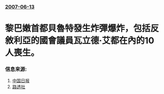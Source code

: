 ### [2007-06-13](/news/2007/06/13/index.md)

##### 
# 黎巴嫩首都貝魯特發生炸彈爆炸，包括反敘利亞的國會議員瓦立德·艾都在內的10人喪生。




### 信息来源:

1. [中国日报](http://www.chinadaily.com.cn/hqgj/2007-06/14/content_894545.htm)
2. [路透社](http://www.reuters.com/article/topNews/idUSL1372858720070613?src=061307_1235_TOPSTORY_anti-syrian_mp_killed_in_blast)

